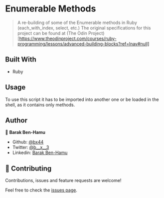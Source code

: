 # Enumerable Methods
> A re-building of some of the Enumerable methods in Ruby (each_with_index, select, etc.)
> The original specifications for this project can be found at (The Odin Project)[https://www.theodinproject.com/courses/ruby-programming/lessons/advanced-building-blocks?ref=lnav#null]

## Built With
- Ruby

## Usage
To use this script it has to be imported into another one or be loaded in the shell, as it contains only methods.

## Author

👤 **Barak Ben-Hamu**

- Github: [@bx44](https://github.com/bx44)
- Twitter: [@b__x__3](http://www.twitter.com/b__x__3)
- Linkedin: [Barak Ben-Hamu](https://www.linkedin.com/in/barak-ben-hamu-44aa89196/)


## 🤝 Contributing

Contributions, issues and feature requests are welcome!

Feel free to check the [issues page](https://github.com/bx44/enumerable-methods/issues).